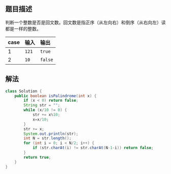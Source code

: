 ## 题目描述

判断一个整数是否是回文数。回文数是指正序（从左向右）和倒序（从右向左）读都是一样的整数。

|case|输入|输出|
|:--|:--|:--|
|1|`121`|`true`|
|2|`10`|`false`|

## 解法
```java
class Solution {
    public boolean isPalindrome(int x) {
        if (x < 0) return false;
        String str = "";
        while (x/10 != 0) {
            str += x%10;
            x=x/10;
        }
        str += x;
        System.out.println(str);
        int N = str.length();
        for (int i = 0; i < N/2; i++) {
            if (str.charAt(i) != str.charAt(N-1-i)) return false;
        }
        return true;
    }
}
```
